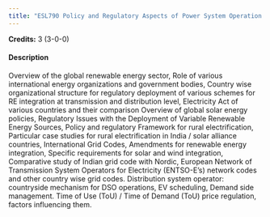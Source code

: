 ```yaml
---
title: "ESL790 Policy and Regulatory Aspects of Power System Operation with Increasing Renewable Energy Share"
---
```

**Credits:** 3 (3-0-0)

#### Description
Overview of the global renewable energy sector, Role of various international energy organizations and government bodies, Country wise organizational structure for regulatory deployment of various schemes for RE integration at transmission and distribution level, Electricity Act of various countries and their comparison Overview of global solar energy policies, Regulatory Issues with the Deployment of Variable Renewable Energy Sources, Policy and regulatory Framework for rural electrification, Particular case studies for rural electrification in India / solar alliance countries, International Grid Codes, Amendments for renewable energy integration, Specific requirements for solar and wind integration, Comparative study of Indian grid code with Nordic, European Network of Transmission System Operators for Electricity (ENTSO-E’s) network codes and other country wise grid codes. Distribution system operator: countryside mechanism for DSO operations, EV scheduling, Demand side management. Time of Use (ToU) / Time of Demand (ToU) price regulation, factors influencing them.